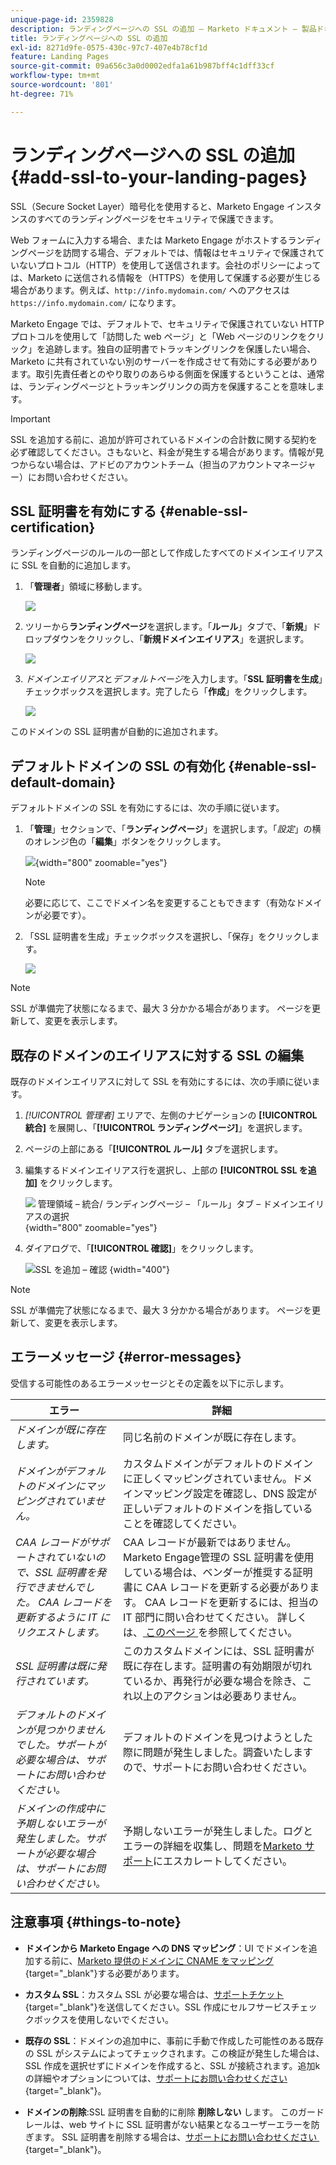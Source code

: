 ```yaml
---
unique-page-id: 2359828
description: ランディングページへの SSL の追加 — Marketo ドキュメント — 製品ドキュメント
title: ランディングページへの SSL の追加
exl-id: 8271d9fe-0575-430c-97c7-407e4b78cf1d
feature: Landing Pages
source-git-commit: 09a656c3a0d0002edfa1a61b987bff4c1dff33cf
workflow-type: tm+mt
source-wordcount: '801'
ht-degree: 71%

---
```


# ランディングページへの SSL の追加 {#add-ssl-to-your-landing-pages}

SSL（Secure Socket Layer）暗号化を使用すると、Marketo Engage インスタンスのすべてのランディングページをセキュリティで保護できます。

Web フォームに入力する場合、または Marketo Engage がホストするランディングページを訪問する場合、デフォルトでは、情報はセキュリティで保護されていないプロトコル（HTTP）を使用して送信されます。会社のポリシーによっては、Marketo に送信される情報を（HTTPS）を使用して保護する必要が生じる場合があります。例えば、`http://info.mydomain.com/` へのアクセスは `https://info.mydomain.com/` になります。

Marketo Engage では、デフォルトで、セキュリティで保護されていない HTTP プロトコルを使用して「訪問した web ページ」と「Web ページのリンクをクリック」を追跡します。独自の証明書でトラッキングリンクを保護したい場合、Marketo に共有されていない別のサーバーを作成させて有効にする必要があります。取引先責任者とのやり取りのあらゆる側面を保護するということは、通常は、ランディングページとトラッキングリンクの両方を保護することを意味します。

>[!IMPORTANT]
>
>SSL を追加する前に、追加が許可されているドメインの合計数に関する契約を必ず確認してください。さもないと、料金が発生する場合があります。情報が見つからない場合は、アドビのアカウントチーム（担当のアカウントマネージャー）にお問い合わせください。

## SSL 証明書を有効にする {#enable-ssl-certification}

ランディングページのルールの一部として作成したすべてのドメインエイリアスに SSL を自動的に追加します。

1. 「**管理者**」領域に移動します。

   ![](assets/add-ssl-to-your-landing-pages-1.png)

1. ツリーから&#x200B;**ランディングページ**&#x200B;を選択します。「**ルール**」タブで、「**新規**」ドロップダウンをクリックし、「**新規ドメインエイリアス**」を選択します。

   ![](assets/add-ssl-to-your-landing-pages-2.png)

1. _ドメインエイリアス_&#x200B;と&#x200B;_デフォルトページ_&#x200B;を入力します。「**SSL 証明書を生成**」チェックボックスを選択します。完了したら「**作成**」をクリックします。

   ![](assets/add-ssl-to-your-landing-pages-3.png)

このドメインの SSL 証明書が自動的に追加されます。

## デフォルトドメインの SSL の有効化 {#enable-ssl-default-domain}

デフォルトドメインの SSL を有効にするには、次の手順に従います。

1. 「**管理**」セクションで、「**ランディングページ**」を選択します。「_設定_」の横のオレンジ色の「**編集**」ボタンをクリックします。

   ![](assets/add-ssl-to-your-landing-pages-4.png){width="800" zoomable="yes"}

   >[!NOTE]
   >
   >必要に応じて、ここでドメイン名を変更することもできます（有効なドメインが必要です）。

1. 「SSL 証明書を生成」チェックボックスを選択し、「保存」をクリックします。

   ![](assets/add-ssl-to-your-landing-pages-5.png)

>[!NOTE]
>
>SSL が準備完了状態になるまで、最大 3 分かかる場合があります。 ページを更新して、変更を表示します。

## 既存のドメインのエイリアスに対する SSL の編集

既存のドメインエイリアスに対して SSL を有効にするには、次の手順に従います。

1. _[!UICONTROL 管理者]_ エリアで、左側のナビゲーションの **[!UICONTROL 統合]** を展開し、「**[!UICONTROL ランディングページ]**」を選択します。

1. ページの上部にある「**[!UICONTROL ルール]** タブを選択します。

1. 編集するドメインエイリアス行を選択し、上部の **[!UICONTROL SSL を追加]** をクリックします。

   ![&#x200B; 管理領域 – 統合/ ランディングページ – 「ルール」タブ – ドメインエイリアスの選択 &#x200B;](./assets/admin-landing-pages-rules-add-ssl.png){width="800" zoomable="yes"}

1. ダイアログで、「**[!UICONTROL 確認]**」をクリックします。

   ![SSL を追加 – 確認 &#x200B;](./assets/generate-ssl-cert-confirm.png){width="400"}

>[!NOTE]
>
>SSL が準備完了状態になるまで、最大 3 分かかる場合があります。 ページを更新して、変更を表示します。

## エラーメッセージ {#error-messages}

受信する可能性のあるエラーメッセージとその定義を以下に示します。

<table><thead>
  <tr>
    <th>エラー</th>
    <th>詳細</th>
  </tr></thead>
<tbody>
<tr>
    <td><i>ドメインが既に存在します。</i></td>
    <td>同じ名前のドメインが既に存在します。</td>
  </tr>
  <tr>
    <td><i>ドメインがデフォルトのドメインにマッピングされていません。</i></td>
    <td>カスタムドメインがデフォルトのドメインに正しくマッピングされていません。ドメインマッピング設定を確認し、DNS 設定が正しいデフォルトのドメインを指していることを確認してください。</td>
  </tr>
  <tr>
    <td><i>CAA レコードがサポートされていないので、SSL 証明書を発行できませんでした。 CAA レコードを更新するように IT にリクエストします。</i></td>
    <td>CAA レコードが最新ではありません。 Marketo Engage管理の SSL 証明書を使用している場合は、ベンダーが推奨する証明書に CAA レコードを更新する必要があります。 CAA レコードを更新するには、担当の IT 部門に問い合わせてください。 詳しくは、<a href="https://nation.marketo.com/t5/product-blogs/changes-to-marketo-engage-secured-domains-platform/ba-p/329305#M2246"> このページ </a> を参照してください。</td>
  </tr>
  <tr>
    <td><i>SSL 証明書は既に発行されています。</i></td>
    <td>このカスタムドメインには、SSL 証明書が既に存在します。証明書の有効期限が切れているか、再発行が必要な場合を除き、これ以上のアクションは必要ありません。</td>
  </tr>
  <tr>
    <td><i>デフォルトのドメインが見つかりませんでした。サポートが必要な場合は、サポートにお問い合わせください。</i></td>
    <td>デフォルトのドメインを見つけようとした際に問題が発生しました。調査いたしますので、サポートにお問い合わせください。</td>
  </tr>
  <tr>
    <td><i>ドメインの作成中に予期しないエラーが発生しました。サポートが必要な場合は、サポートにお問い合わせください。</i></td>
    <td>予期しないエラーが発生しました。ログとエラーの詳細を収集し、問題を<a href="https://nation.marketo.com/t5/support/ct-p/Support" target="_blank">Marketo サポート</a>にエスカレートしてください。</td>
  </tr>
</tbody></table>

## 注意事項 {#things-to-note}

* **ドメインから Marketo Engage への DNS マッピング**：UI でドメインを追加する前に、[Marketo 提供のドメインに CNAME をマッピング](https://experienceleague.adobe.com/ja/docs/marketo/using/getting-started/initial-setup/setup-steps#customize-your-landing-page-urls-with-a-cname){target="_blank"}する必要があります。

* **カスタム SSL**：カスタム SSL が必要な場合は、[サポートチケット](https://nation.marketo.com/t5/support/ct-p/Support){target="_blank"}を送信してください。SSL 作成にセルフサービスチェックボックスを使用しないでください。

* **既存の SSL**：ドメインの追加中に、事前に手動で作成した可能性のある既存の SSL がシステムによってチェックされます。この検証が発生した場合は、SSL 作成を選択せずにドメインを作成すると、SSL が接続されます。追加kの詳細やオプションについては、[サポートにお問い合わせください](https://nation.marketo.com/t5/support/ct-p/Support){target="_blank"}。

* **ドメインの削除**:SSL 証明書を自動的に削除 **削除しない** します。 このガードレールは、web サイトに SSL 証明書がない結果となるユーザーエラーを防ぎます。 SSL 証明書を削除する場合は、[&#x200B; サポートにお問い合わせください &#x200B;](https://nation.marketo.com/t5/support/ct-p/Support){target="_blank"}。
